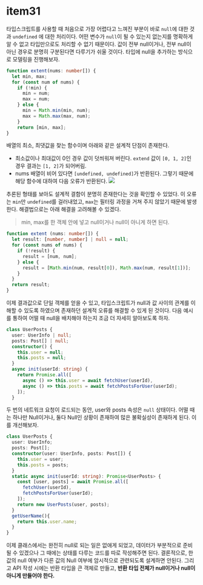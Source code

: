 # item31

타입스크립트를 사용할 때 처음으로 가장 어렵다고 느껴진 부분이 바로 `null`에 대한 것과 `undefined` 에 대한 처리이다. 어떤 변수가 `null`이 될 수 있는지 없는지를 명확하게 알 수 없고 타입만으로도 처리할 수 없기 때문이다. 
값이 전부 null이거나, 전부 null이 아닌 경우로 분명히 구분된다면 다루기가 쉬울 것이다. 타입에 null을 추가하는 방식으로 모델링을 진행해보자.
```ts
function extent(nums: number[]) {
  let min, max;
  for (const num of nums) {
    if (!min) {
      min = num;
      max = num;
    } else {
      min = Math.min(min, num);
      max = Math.max(max, num);
    }
    return [min, max];
}
```
배열의 최소, 최댓값을 찾는 함수이며 아래와 같은 설계적 단점이 존재한다.
- 최소값이나 최대값이 0인 경우 값이 덧씌워져 버린다. `extend` 값이 `[0, 1, 2]`인 경우 결과는 `[1, 2]`가 되어버림.
- nums 배열이 비어 있다면 `[undefined, undefined]`가 반환된다. 그렇기 때문에 해당 함수에 대하여 다음 오류가 반환된다.
![](https://velog.velcdn.com/images/gene028/post/19ccf93a-14c7-4d13-84cd-142f766588ce/image.png)

추론된 형태를 보아도 설계적 결함이 분명히 존재한다는 것을 확인할 수 있었다. 이 오류는 `min`만 `undefined`를 걸러내었고, `max`는 필터링 과정을 거쳐 주지 않았기 때문에 발생한다. 해결법으로는 아래 해결을 고려해볼 수 있겠다.
> min, max를 한 객체 안에 넣고 null이거나 null이 아니게 하면 된다.

```ts
function extent (nums: number[]) {
  let result: [number, number] | null = null;
  for (const nums of nums) {
    if (!result) {
      result = [num, num];
    } else {
      result = [Math.min(num, result[0]), Math.max(num, result[1])];
    }
  }
  return result;
}
```
이제 결과값으로 단일 객체를 얻을 수 있고, 타입스크립트가 null과 값 사이의 관계를 이해할 수 있도록 하였으며 존재하던 설계적 오류를 해결할 수 있게 된 것이다. 다음 예시를 통하여 어떨 때 null을 배치해야 하는지 조금 더 자세히 알아보도록 하자.
```ts
class UserPosts {
  user: UserInfo | null;
  posts: Post[] | null;
  constructor() {
    this.user = null;
    this.posts = null;
  }
  async init(userId: string) {
    return Promise.all([
      async () => this.user = await fetchUser(userId),
      async () => this.posts = await fetchPostsForUser(userId);
    ]);
  }
```
두 번의 네트워크 요청이 로드되는 동안, user와 posts 속성은 `null` 상태이다. 어떨 때는 하나만 Null이거나, 둘다 Null인 상황이 존재하여 많은 불확실성이 존재하게 된다. 이를 개선해보자.
```ts
class UserPosts {
  user: UserInfo;
  posts: Post[];
  constructor(user: UserInfo, posts: Post[]) {
    this.user = user;
    this.posts = posts;
  }
  static async init(userId: string): Promise<UserPosts> {
    const [user, posts] = await Promise.all([
      fetchUser(userId),
      fetchPostsForUser(userId);
    ]);
    return new UserPosts(user, posts);
  }
  getUserName(){
    return this.user.name;
  }
}
```
이제 클래스에서는 완전히 null로 되는 일은 없애게 되었고, 데이터가 부분적으로 준비될 수 있겠으나 그 때에는 상태를 다루는 코드를 따로 작성해주면 된다. 
결론적으로, 한 값의 null 여부가 다른 값의 Null 여부에 암시적으로 관련되도록 설계하면 안된다. 그리고 API 작성 시에는 반환 타입을 큰 객체로 만들고, **반환 타입 전체가 null이거나 null이 아니게 만들어야 한다.** 



